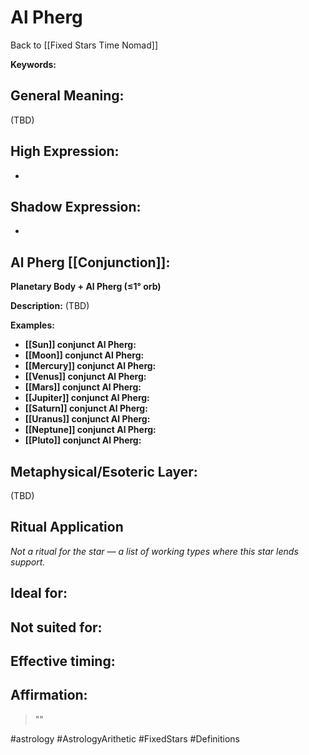 # Al Pherg

Back to [[Fixed Stars Time Nomad]]

**Keywords:** 

## General Meaning:
(TBD)

## High Expression:
- 

## Shadow Expression:
- 

## Al Pherg [[Conjunction]]:

**Planetary Body + Al Pherg (≤1° orb)**

**Description:**
(TBD)

**Examples:**
- **[[Sun]] conjunct Al Pherg:** 
- **[[Moon]] conjunct Al Pherg:** 
- **[[Mercury]] conjunct Al Pherg:** 
- **[[Venus]] conjunct Al Pherg:** 
- **[[Mars]] conjunct Al Pherg:** 
- **[[Jupiter]] conjunct Al Pherg:** 
- **[[Saturn]] conjunct Al Pherg:** 
- **[[Uranus]] conjunct Al Pherg:** 
- **[[Neptune]] conjunct Al Pherg:** 
- **[[Pluto]] conjunct Al Pherg:** 

## Metaphysical/Esoteric Layer:
(TBD)

## Ritual Application
*Not a ritual for the star — a list of working types where this star lends support.*

**Ideal for:**
- 
**Not suited for:**
- 
**Effective timing:**
- 

## Affirmation:

> ""

#astrology #AstrologyArithetic #FixedStars #Definitions

